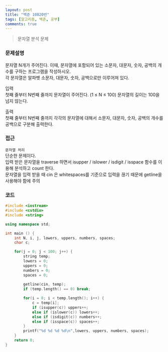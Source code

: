 ```yaml
---
layout: post
title: "백준 10820번"
tags: [알고리즘, 백준, 공부]
comments: true
---
```

> 문자열 분석 문제  

### 문제설명
문자열 N개가 주어진다. 이때, 문자열에 포함되어 있는 소문자, 대문자, 숫자, 공백의 개수를 구하는 프로그램을 작성하시오.  
각 문자열은 알파벳 소문자, 대문자, 숫자, 공백으로만 이루어져 있다.  

입력  
첫째 줄부터 N번째 줄까지 문자열이 주어진다. (1 ≤ N ≤ 100) 문자열의 길이는 100을 넘지 않는다.  

출력  
첫째 줄부터 N번째 줄까지 각각의 문자열에 대해서 소문자, 대문자, 숫자, 공백의 개수를 공백으로 구분해 출력한다.  

### 접근  
`문자열 처리`  
단순한 문제이다.  
입력 받은 문자열을 traverse 하면서 isupper / islower / isdigit / isspace 함수를 이용해 분석하고 count 한다.  
문자열을 입력 받을 때 cin 은 whitespaces를 기준으로 입력을 끊기 때문에 getline을 사용해야 함에 주의  

### 코드  
~~~c++
#include <iostream>
#include <cstdio>
#include <string>

using namespace std;

int main () {
    int N, i, j, lowers, uppers, numbers, spaces;
    char c;

    for(j = 0; j < 100; j++) {
        string temp;
        lowers = 0;
        uppers = 0;
        numbers = 0;
        spaces = 0;
        
        getline(cin, temp);
        if (temp.length() == 0) break;

        for(i = 0; i < temp.length(); i++) {
            c = temp[i];
            if (isupper(c)) uppers++;
            else if (islower(c)) lowers++;
            else if (isdigit(c)) numbers++;
            else if (isspace(c)) spaces++;
        }
        printf("%d %d %d %d\n",lowers, uppers, numbers, spaces);
    }
    return 0;
}
~~~

